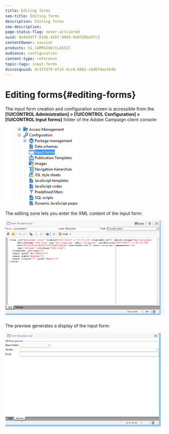 ```yaml
---
title: Editing forms
seo-title: Editing forms
description: Editing forms
seo-description: 
page-status-flag: never-activated
uuid: 9e4b9d7f-018b-42b7-9069-9e8720bd3fc2
contentOwner: sauviat
products: SG_CAMPAIGN/CLASSIC
audience: configuration
content-type: reference
topic-tags: input-forms
discoiquuid: 0c33fd79-8fa5-4cc0-8881-c6d6f4ee1648
---
```


# Editing forms{#editing-forms}

The input form creation and configuration screen is accessible from the **[!UICONTROL Administration] > [!UICONTROL Configuration] > [!UICONTROL Input forms]** folder of the Adobe Campaign client console:

![](assets/d_ncs_integration_form_arbo.png)

The editing zone lets you enter the XML content of the input form:

![](assets/d_ncs_integration_form_edit.png)

The preview generates a display of the input form:

![](assets/d_ncs_integration_form_preview.png)

